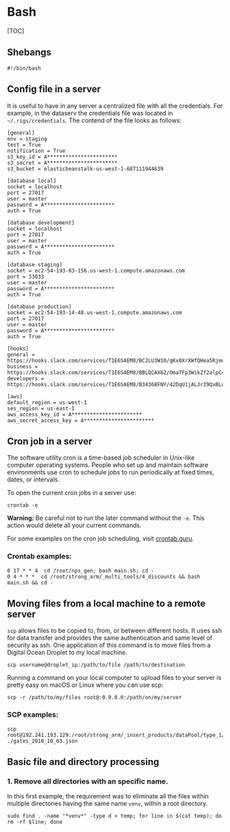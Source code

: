 # Bash

[TOC]

## Shebangs

```
#!/bin/bash
```

## Config file in a server

It is useful to have in any server a centralized file with all the credentials. For example, in the dataserv the credentials file was located in `~/.rigs/credentials`. The contend of the file looks as follows:

```
[general]
env = staging
test = True
notification = True
s3_key_id = A***********************
s3_secret = A***********************
s3_bucket = elasticbeanstalk-us-west-1-687111944639

[database local]
socket = localhost
port = 27017
user = master
password = A***********************
auth = True

[database development]
socket = localhost
port = 27017
user = master
password = A***********************
auth = True

[database staging]
socket = ec2-54-193-83-156.us-west-1.compute.amazonaws.com
port = 33033
user = master
password = A***********************
auth = True

[database production]
socket = ec2-54-193-14-48.us-west-1.compute.amazonaws.com
port = 27017
user = master
password = A***********************
auth = True

[hooks]
general = https://hooks.slack.com/services/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
business = https://hooks.slack.com/services/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
developers = https://hooks.slack.com/services/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

[aws]
default_region = us-west-1
ses_region = us-east-1
aws_access_key_id = A***********************
aws_secret_access_key = A***********************
```

## Cron job in a server

The software utility cron is a time-based job scheduler in Unix-like computer operating systems. People who set up and maintain software environments use cron to schedule jobs to run periodically at fixed times, dates, or intervals.

To open the current cron jobs in a server use:

```
crontab -e
```

**Warning:** Be careful not to run the later command without the `-e`. This action would delete all your current commands.

For some examples on the cron job scheduling, visit [crontab.guru](https://crontab.guru/).

### Crontab examples:

```
0 17 * * 4  cd /root/nps_gen; bash main.sh; cd -
0 4 * * *  cd /root/strong_arm/_multi_tools/4_discounts && bash main.sh && cd -
```

## Moving files from a local machine to a remote server

`scp` allows files to be copied to, from, or between different hosts. It uses ssh for data transfer and provides the same authentication and same level of security as ssh. One application of this command is to move files from a Digital Ocean Droplet to my local machine.

```
scp username@droplet_ip:/path/to/file /path/to/destination
```

Running a command on your local computer to upload files to your server is pretty easy on macOS or Linux where you can use scp:

```
scp -r /path/to/my/files root@:0.0.0.0:/path/on/my/server
```

### SCP examples:

```
scp root@192.241.193.129:/root/strong_arm/_insert_products/dataPool/type_1/gates_2018_10_03.json ./gates_2018_10_03.json 
```

## Basic file and directory processing

### 1. Remove all directories with an specific name.

In this first example, the requirement was to eliminate all the files within multiple directories having the same name `venv`, within a root directory.

```
sudo find . -name "*venv*" -type d > temp; for line in $(cat temp); do rm -rf $line; done
```

